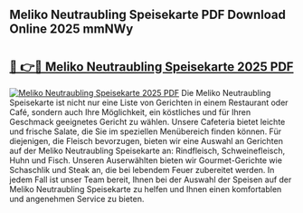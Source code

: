 ## Meliko Neutraubling Speisekarte PDF Download Online 2025 mmNWy

# <h2><a href="http://gc6jc9.nevu.top/?p=Meliko+Neutraubling+Speisekarte">🔗 👉🔴 Meliko Neutraubling Speisekarte 2025 PDF</a></h2>

[![Meliko Neutraubling Speisekarte 2025 PDF](https://i.imgur.com/dBaPXMq.png)](http://gc6jc9.nevu.top/?p=Meliko+Neutraubling+Speisekarte)
Die Meliko Neutraubling Speisekarte ist nicht nur eine Liste von Gerichten in einem Restaurant oder Café, sondern auch Ihre Möglichkeit, ein köstliches und für Ihren Geschmack geeignetes Gericht zu wählen. Unsere Cafeteria bietet leichte und frische Salate, die Sie im speziellen Menübereich finden können. Für diejenigen, die Fleisch bevorzugen, bieten wir eine Auswahl an Gerichten auf der Meliko Neutraubling Speisekarte an: Rindfleisch, Schweinefleisch, Huhn und Fisch. Unseren Auserwählten bieten wir Gourmet-Gerichte wie Schaschlik und Steak an, die bei lebendem Feuer zubereitet werden. In jedem Fall ist unser Team bereit, Ihnen bei der Auswahl der Speisen auf der Meliko Neutraubling Speisekarte zu helfen und Ihnen einen komfortablen und angenehmen Service zu bieten.
